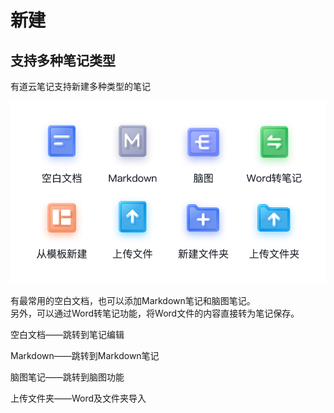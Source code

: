 # 新建

## 支持多种笔记类型

有道云笔记支持新建多种类型的笔记

![](../.gitbook/assets/image%20%2816%29.png)

有最常用的空白文档，也可以添加Markdown笔记和脑图笔记。  
另外，可以通过Word转笔记功能，将Word文件的内容直接转为笔记保存。

空白文档——跳转到笔记编辑 

Markdown——跳转到Markdown笔记 

脑图笔记——跳转到脑图功能

上传文件夹——Word及文件夹导入









